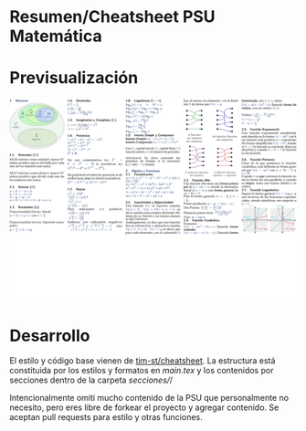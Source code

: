 # Resumen/Cheatsheet PSU Matemática
# Previsualización
![Previsualización del Resumen](/previsualizacion.png)

# Desarrollo
El estilo y código base vienen de [tim-st/cheatsheet](https://github.com/tim-st/latex-cheatsheet). La estructura está constituida por los estilos y formatos en *main.tex* y los contenidos por secciones dentro de la carpeta *secciones/*/

Intencionalmente omití mucho contenido de la PSU que personalmente no necesito, pero eres libre de forkear el proyecto y agregar contenido. Se aceptan pull requests para estilo y otras funciones.
